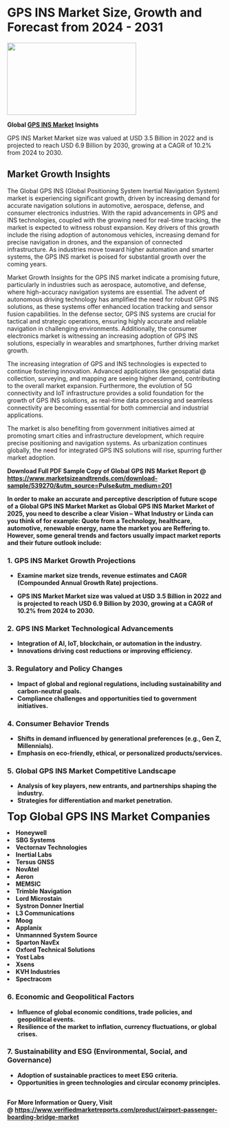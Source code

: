 <H1>GPS INS Market Size, Growth and Forecast from 2024 - 2031</H1><img class="aligncenter size-medium wp-image-584254" src="https://thirdeyenews.in/wp-content/uploads/2024/09/Global-Market-Research-300x168.jpeg" alt="" width="300" height="168" /><p><strong>Global&nbsp;<a href="https://www.marketsizeandtrends.com/download-sample/539270/&amp;utm_source=Pulse&amp;utm_medium=201">GPS INS Market</a> Insights</strong></p><p>GPS INS Market Market size was valued at USD 3.5 Billion in 2022 and is projected to reach USD 6.9 Billion by 2030, growing at a CAGR of 10.2% from 2024 to 2030.</p><p><h2>Market Growth Insights</h2> <p>The Global GPS INS (Global Positioning System Inertial Navigation System) market is experiencing significant growth, driven by increasing demand for accurate navigation solutions in automotive, aerospace, defense, and consumer electronics industries. With the rapid advancements in GPS and INS technologies, coupled with the growing need for real-time tracking, the market is expected to witness robust expansion. Key drivers of this growth include the rising adoption of autonomous vehicles, increasing demand for precise navigation in drones, and the expansion of connected infrastructure. As industries move toward higher automation and smarter systems, the GPS INS market is poised for substantial growth over the coming years.</p> <p><strong></strong></p> <p>Market Growth Insights for the GPS INS market indicate a promising future, particularly in industries such as aerospace, automotive, and defense, where high-accuracy navigation systems are essential. The advent of autonomous driving technology has amplified the need for robust GPS INS solutions, as these systems offer enhanced location tracking and sensor fusion capabilities. In the defense sector, GPS INS systems are crucial for tactical and strategic operations, ensuring highly accurate and reliable navigation in challenging environments. Additionally, the consumer electronics market is witnessing an increasing adoption of GPS INS solutions, especially in wearables and smartphones, further driving market growth.</p> <p>The increasing integration of GPS and INS technologies is expected to continue fostering innovation. Advanced applications like geospatial data collection, surveying, and mapping are seeing higher demand, contributing to the overall market expansion. Furthermore, the evolution of 5G connectivity and IoT infrastructure provides a solid foundation for the growth of GPS INS solutions, as real-time data processing and seamless connectivity are becoming essential for both commercial and industrial applications.</p> <p>The market is also benefiting from government initiatives aimed at promoting smart cities and infrastructure development, which require precise positioning and navigation systems. As urbanization continues globally, the need for integrated GPS INS solutions will rise, spurring further market adoption.</p> <p><strong></p><p><span class=""><strong>Download Full PDF Sample Copy of Global GPS INS Market Report</strong> @ <a href="https://www.marketsizeandtrends.com/download-sample/539270/&amp;utm_source=Pulse&amp;utm_medium=201" target="_blank">https://www.marketsizeandtrends.com/download-sample/539270/&amp;utm_source=Pulse&amp;utm_medium=201</a></span></p><p>In order to make an accurate and perceptive description of future scope of a Global&nbsp;GPS INS Market Market as Global&nbsp;GPS INS Market Market of 2025, you need to describe a clear Vision &ndash; What Industry or Linda can you think of for example: Quote from a Technology, healthcare, automotive, renewable energy, name the market you are Reffering to. However, some general trends and factors usually impact market reports and their future outlook include:</p><h3>1.&nbsp;<strong>GPS INS Market Growth Projections</strong></h3><ul><li>Examine market size trends, revenue estimates and CAGR (Compounded Annual Growth Rate) projections.</li><li><p>GPS INS Market Market size was valued at USD 3.5 Billion in 2022 and is projected to reach USD 6.9 Billion by 2030, growing at a CAGR of 10.2% from 2024 to 2030.</p></li></ul><h3>2.&nbsp;<strong>GPS INS Market Technological Advancements</strong></h3><ul><li>Integration of AI, IoT, blockchain, or automation in the industry.</li><li>Innovations driving cost reductions or improving efficiency.</li></ul><h3>3.&nbsp;<strong>Regulatory and Policy Changes</strong></h3><ul><li>Impact of global and regional regulations, including sustainability and carbon-neutral goals.</li><li>Compliance challenges and opportunities tied to government initiatives.</li></ul><h3>4.&nbsp;<strong>Consumer Behavior Trends</strong></h3><ul><li>Shifts in demand influenced by generational preferences (e.g., Gen Z, Millennials).</li><li>Emphasis on eco-friendly, ethical, or personalized products/services.</li></ul><h3>5.&nbsp;<strong>Global GPS INS Market Competitive Landscape</strong></h3><ul><li>Analysis of key players, new entrants, and partnerships shaping the industry.</li><li>Strategies for differentiation and market penetration.</li></ul><p data-pm-slice="1 1 []"><span style="color: inherit; font-family: inherit; font-size: 25px;">Top Global GPS INS Market Companies</span></p><div class="" data-test-id=""><p><li>Honeywell</li><li> SBG Systems</li><li> Vectornav Technologies</li><li> Inertial Labs</li><li> Tersus GNSS</li><li> NovAtel</li><li> Aeron</li><li> MEMSIC</li><li> Trimble Navigation</li><li> Lord Microstain</li><li> Systron Donner Inertial</li><li> L3 Communications</li><li> Moog</li><li> Applanix</li><li> Unmannned System Source</li><li> Sparton NavEx</li><li> Oxford Technical Solutions</li><li> Yost Labs</li><li> Xsens</li><li> KVH Industries</li><li> Spectracom</li></p></div><h3>6.&nbsp;<strong>Economic and Geopolitical Factors</strong></h3><ul><li>Influence of global economic conditions, trade policies, and geopolitical events.</li><li>Resilience of the market to inflation, currency fluctuations, or global crises.</li></ul><h3>7.&nbsp;<strong>Sustainability and ESG (Environmental, Social, and Governance)</strong></h3><ul><li>Adoption of sustainable practices to meet ESG criteria.</li><li>Opportunities in green technologies and circular economy principles.</li></ul><h2><strong style="font-size: 14px;">For More Information or Query, Visit @&nbsp;</strong><a style="background-color: #ffffff; font-size: 14px;" href="https://www.marketsizeandtrends.com/report/gps-ins-market/" target="_blank">https://www.verifiedmarketreports.com/product/airport-passenger-boarding-bridge-market</a></h2>